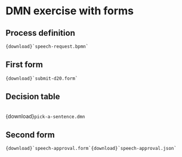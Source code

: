 # DMN exercise with forms

## Process definition

```{bpmn-figure} speech-request
{download}`speech-request.bpmn`
```

## First form

```{form-figure} submit-d20
{download}`submit-d20.form`
```

## Decision table

```{dmn-html} pick-a-sentence
```
{download}`pick-a-sentence.dmn`

## Second form

```{form-figure} speech-approval
{download}`speech-approval.form`{download}`speech-approval.json`
```


